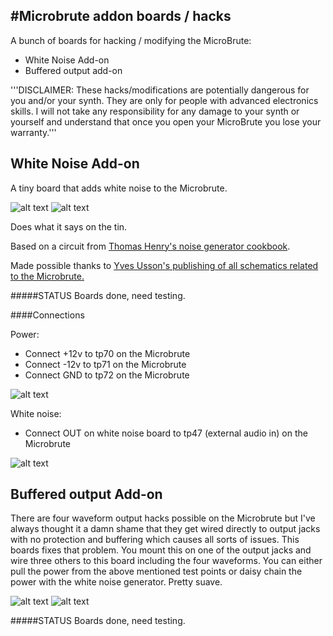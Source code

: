 #Microbrute addon boards / hacks
---

A bunch of boards for hacking / modifying the MicroBrute:
* White Noise Add-on
* Buffered output add-on

'''DISCLAIMER: These hacks/modifications are potentially dangerous for you and/or your synth. They are only for people with advanced electronics skills. I will not take any responsibility for any damage to your synth or yourself and understand that once you open your MicroBrute you lose your warranty.'''

## White Noise Add-on
A tiny board that adds white noise to the Microbrute. 

![alt text](https://github.com/gilberte666/MicroBrute-White-Noise-Add-on/blob/master/board%20rev1%20back.jpg?raw=true "Back of board rev 1")
![alt text](https://github.com/gilberte666/MicroBrute-White-Noise-Add-on/blob/master/board%20rev1%20front.jpg?raw=true "Front of board rev 1")

Does what it says on the tin.

Based on a circuit from [Thomas Henry's noise generator cookbook](http://www.magsmoke.com/thomas_henry_books.asp).

Made possible thanks to [Yves Usson's publishing of all schematics related to the Microbrute.](http://hackabrute.yusynth.net/index_en.php)

#####STATUS
Boards done, need testing. 

####Connections

Power:
* Connect +12v to tp70 on the Microbrute
* Connect -12v to tp71 on the Microbrute
* Connect GND to tp72 on the Microbrute

![alt text](https://github.com/gilberte666/MicroBrute-White-Noise-Add-on/blob/master/powerconnections.jpg?raw=true "power connections")

White noise:
* Connect OUT on white noise board to tp47 (external audio in) on the Microbrute

![alt text](https://github.com/gilberte666/MicroBrute-White-Noise-Add-on/blob/master/tp47.jpg?raw=true "power connections")
 
 
## Buffered output Add-on
There are four waveform output hacks possible on the Microbrute but I've always thought it a damn shame that they get wired directly to output jacks with no protection and buffering which causes all sorts of issues. This boards fixes that problem. You mount this on one of the output jacks and wire three others to this board including the four waveforms. You can either pull the power from the above mentioned test points or daisy chain the power with the white noise generator. Pretty suave. 

![alt text](https://github.com/gilberte666/MicroBrute-White-Noise-Add-on/blob/master/outputrev1.jpg?raw=true "Back of board rev 1")
![alt text](https://github.com/gilberte666/MicroBrute-White-Noise-Add-on/blob/master/outputrev1-2.jpg?raw=true "Front of board rev 1")

#####STATUS
Boards done, need testing. 